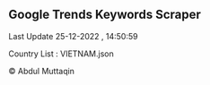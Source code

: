 

## Google Trends Keywords Scraper 
 
Last Update 25-12-2022 , 14:50:59

Country List :
VIETNAM.json



© Abdul Muttaqin 
